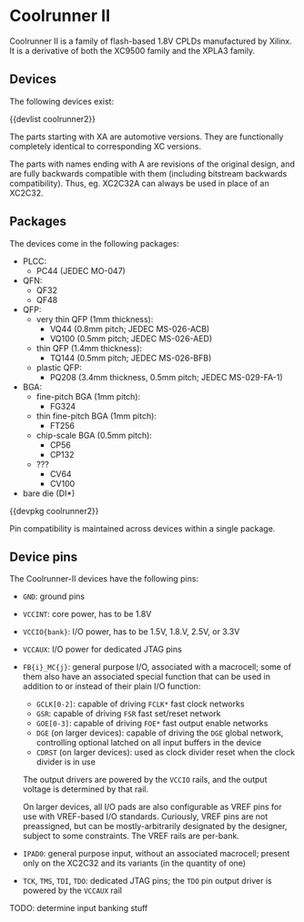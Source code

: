 # Coolrunner II

Coolrunner II is a family of flash-based 1.8V CPLDs manufactured by Xilinx.
It is a derivative of both the XC9500 family and the XPLA3 family.


## Devices

The following devices exist:

{{devlist coolrunner2}}

The parts starting with XA are automotive versions.  They are functionally completely identical to corresponding XC versions.

The parts with names ending with A are revisions of the original design, and are
fully backwards compatible with them (including bitstream backwards compatibility).
Thus, eg. XC2C32A can always be used in place of an XC2C32.


## Packages

The devices come in the following packages:

- PLCC:
  - PC44 (JEDEC MO-047)
- QFN:
  - QF32
  - QF48
- QFP:
  - very thin QFP (1mm thickness):
    - VQ44 (0.8mm pitch; JEDEC MS-026-ACB)
    - VQ100 (0.5mm pitch; JEDEC MS-026-AED)
  - thin QFP (1.4mm thickness):
    - TQ144 (0.5mm pitch; JEDEC MS-026-BFB)
  - plastic QFP:
    - PQ208 (3.4mm thickness, 0.5mm pitch; JEDEC MS-029-FA-1)
- BGA:
  - fine-pitch BGA (1mm pitch):
    - FG324
  - thin fine-pitch BGA (1mm pitch):
    - FT256
  - chip-scale BGA (0.5mm pitch):
    - CP56
    - CP132
  - ???
    - CV64
    - CV100
- bare die (DI*)

{{devpkg coolrunner2}}

Pin compatibility is maintained across devices within a single package.


## Device pins

The Coolrunner-II devices have the following pins:

- `GND`: ground pins
- `VCCINT`: core power, has to be 1.8V
- `VCCIO{bank}`: I/O power, has to be 1.5V, 1.8.V, 2.5V, or 3.3V
- `VCCAUX`: I/O power for dedicated JTAG pins

- `FB{i}_MC{j}`: general purpose I/O, associated with a macrocell; some of them also have an associated
  special function that can be used in addition to or instead of their plain I/O function:

  - `GCLK[0-2]`: capable of driving `FCLK*` fast clock networks
  - `GSR`: capable of driving `FSR` fast set/reset network
  - `GOE[0-3]`: capable of driving `FOE*` fast output enable networks
  - `DGE` (on larger devices): capable of driving the `DGE` global network,
    controlling optional latched on all input buffers in the device
  - `CDRST` (on larger devices): used as clock divider reset when the clock divider is in use

  The output drivers are powered by the `VCCIO` rails, and the output voltage
  is determined by that rail.

  On larger devices, all I/O pads are also configurable as VREF pins for use with VREF-based
  I/O standards.  Curiously, VREF pins are not preassigned, but can be mostly-arbitrarily
  designated by the designer, subject to some constraints.  The VREF rails are per-bank.

- `IPAD0`: general purpose input, without an associated macrocell; present only on
  the XC2C32 and its variants (in the quantity of one)

- `TCK`, `TMS`, `TDI`, `TDO`: dedicated JTAG pins; the `TDO` pin output driver
  is powered by the `VCCAUX` rail

TODO: determine input banking stuff
